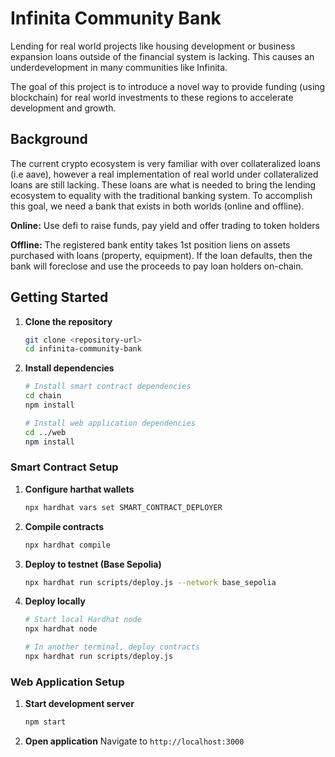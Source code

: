 # Infinita Community Bank

Lending for real world projects like housing development or business expansion loans outside of the financial system is lacking. This causes an underdevelopment in many communities like Infinita. 

The goal of this project is to introduce a novel way to provide funding (using blockchain) for real world investments to these regions to accelerate development and growth. 

## Background
The current crypto ecosystem is very familiar with over collateralized loans (i.e aave), however a real implementation of real world under collateralized loans are still lacking. These loans are what is needed to bring the lending ecosystem to equality with the traditional banking system. To accomplish this goal, we need a bank that exists in both worlds (online and offline).

**Online:** Use defi to raise funds, pay yield and offer trading to token holders

**Offline:** The registered bank entity takes 1st position liens on assets purchased with loans (property, equipment). If the loan defaults, then the bank will foreclose and use the proceeds to pay loan holders on-chain.

## Getting Started

1. **Clone the repository**
   ```bash
   git clone <repository-url>
   cd infinita-community-bank
   ```

2. **Install dependencies**
   ```bash
   # Install smart contract dependencies
   cd chain
   npm install
   
   # Install web application dependencies  
   cd ../web
   npm install
   ```

### Smart Contract Setup

1. **Configure harthat wallets**
   ```bash
   npx hardhat vars set SMART_CONTRACT_DEPLOYER
   ```
2. **Compile contracts**
   ```bash
   npx hardhat compile
   ```

3. **Deploy to testnet (Base Sepolia)**
   ```bash
   npx hardhat run scripts/deploy.js --network base_sepolia
   ```

4. **Deploy locally**
   ```bash
   # Start local Hardhat node
   npx hardhat node
   
   # In another terminal, deploy contracts
   npx hardhat run scripts/deploy.js 
   ```

### Web Application Setup

1. **Start development server**
   ```bash
   npm start
   ```

2. **Open application**
   Navigate to `http://localhost:3000`